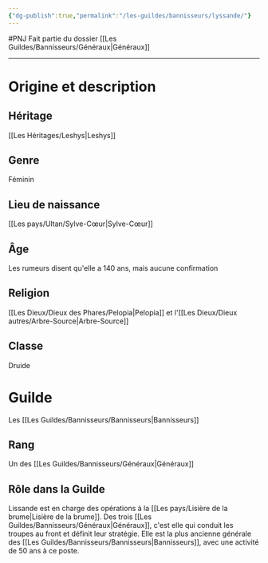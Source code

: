 ```yaml
---
{"dg-publish":true,"permalink":"/les-guildes/bannisseurs/lyssande/"}
---
```


#PNJ 
Fait partie du dossier [[Les Guildes/Bannisseurs/Généraux\|Généraux]]

-------
# Origine et description
## Héritage
[[Les Héritages/Leshys\|Leshys]]
## Genre
Féminin
## Lieu de naissance
[[Les pays/Ultan/Sylve-Cœur\|Sylve-Cœur]]
## Âge
Les rumeurs disent qu'elle a 140 ans, mais aucune confirmation
## Religion
[[Les Dieux/Dieux des Phares/Pelopia\|Pelopia]] et l'[[Les Dieux/Dieux autres/Arbre-Source\|Arbre-Source]]
## Classe
Druide
# Guilde
Les [[Les Guildes/Bannisseurs/Bannisseurs\|Bannisseurs]]
## Rang
Un des [[Les Guildes/Bannisseurs/Généraux\|Généraux]]
## Rôle dans la Guilde
Lissande est en charge des opérations à la [[Les pays/Lisière de la brume\|Lisière de la brume]]. Des trois [[Les Guildes/Bannisseurs/Généraux\|Généraux]], c'est elle qui conduit les troupes au front et définit leur stratégie.
Elle est la plus ancienne générale des [[Les Guildes/Bannisseurs/Bannisseurs\|Bannisseurs]], avec une activité de 50 ans à ce poste.